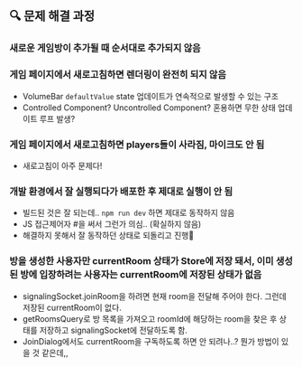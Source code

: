 ## 🔍 문제 해결 과정

### 새로운 게임방이 추가될 때 순서대로 추가되지 않음

### 게임 페이지에서 새로고침하면 렌더링이 완전히 되지 않음

- VolumeBar `defaultValue` state 업데이트가 연속적으로 발생할 수 있는 구조
- Controlled Component? Uncontrolled Component? 혼용하면 무한 상태 업데이트 루프 발생?

### 게임 페이지에서 새로고침하면 players들이 사라짐, 마이크도 안 됨

- 새로고침이 아주 문제다!

### 개발 환경에서 잘 실행되다가 배포한 후 제대로 실행이 안 됨

- 빌드된 것은 잘 되는데.. `npm run dev` 하면 제대로 동작하지 않음
- JS 접근제어자 #을 써서 그런가 의심.. (확실하지 않음)
- 해결하지 못해서 잘 동작하던 상태로 되돌리고 진행🥲

### 방을 생성한 사용자만 currentRoom 상태가 Store에 저장 돼서, 이미 생성된 방에 입장하려는 사용자는 currentRoom에 저장된 상태가 없음

- signalingSocket.joinRoom을 하려면 현재 room을 전달해 주어야 한다. 그런데 저장된 currentRoom이 없다.
- getRoomsQuery로 방 목록을 가져오고 roomId에 해당하는 room을 찾은 후 상태를 저장하고 signalingSocket에 전달하도록 함.
- JoinDialog에서도 currentRoom을 구독하도록 하면 안 되려나..? 뭔가 방법이 있을 것 같은데,,

